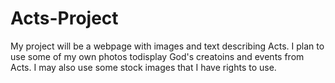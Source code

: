 # Acts-Project
My project will be a webpage with images and text describing Acts. I plan to use some of my own photos todisplay God's creatoins and events from Acts. I may also use some stock images that I have rights to use.
